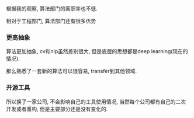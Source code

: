 根据我的观察, 算法部门的离职率也不低.

相对于工程部门, 算法部门还有很多优势

### 更高抽象
算法更加抽象, cv和nlp虽然差别很大, 但是底层的思想都是deep learning(现在的情况).

那么熟悉了一套新的算法可以很容易, transfer到其他领域.



### 开源工具
所以换了一家公司, 不会影响自己的工具使用情况, 当然每个公司都有自己的二次开发或者重构, 但是主要部分还是没有变化的.
